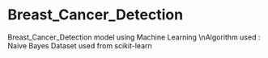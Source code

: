 # Breast_Cancer_Detection
Breast_Cancer_Detection model using Machine Learning
\nAlgorithm used : Naive Bayes
Dataset used from scikit-learn
